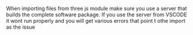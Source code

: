 When importing files from three js module make sure you use a server that builds the complete software package. If you use the server from VSCODE it wont run properly and you will get various errors that point t othe import as the issue
